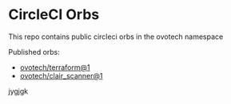 # CircleCI Orbs

This repo contains public circleci orbs in the ovotech namespace

Published orbs:
 - [ovotech/terraform@1](terraform)
 - [ovotech/clair_scanner@1](clair_scanner)

jygjgk

